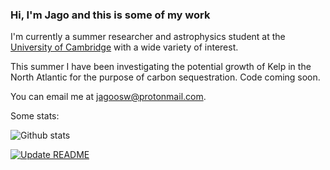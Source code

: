 ### Hi, I'm Jago and this is some of my work

<!--
**jagoosw/jagoosw** is a ✨ _special_ ✨ repository because its `README.md` (this file) appears on your GitHub profile.

Here are some ideas to get you started:

- 🔭 I’m currently working on ...
- 🌱 I’m currently learning ...
- 👯 I’m looking to collaborate on ...
- 🤔 I’m looking for help with ...
- 💬 Ask me about ...
- 📫 How to reach me: ...
- 😄 Pronouns: ...
- ⚡ Fun fact: ...
-->

I'm currently a summer researcher and astrophysics student at the [University of Cambridge](https://www.ast.cam.ac.uk/students/current.undergraduates/part.ii.astrophysics) with a wide variety of interest.

This summer I have been investigating the potential growth of Kelp in the North Atlantic for the purpose of carbon sequestration. Code coming soon.

You can email me at [jagoosw@protonmail.com](mail:jagoosw@protonmail.com).

Some stats:

![Github stats](https://github-readme-stats.vercel.app/api?username=jagoosw&count_private=true&show_icons=true&theme=radical&hide_title=true&hide_border=true)
[](https://komarev.com/ghpvc/?username=jagoosw)

<!--My recent activity (not including commits etc):
<!--START_SECTION:activity
1. ❗️ Opened issue [#34](https://github.com/brentvollebregt/hit-counter/issues/34) in [brentvollebregt/hit-counter](https://github.com/brentvollebregt/hit-counter)
2. 🗣 Commented on [#99](https://github.com/tuxedocomputers/tuxedo-control-center/issues/99) in [tuxedocomputers/tuxedo-control-center](https://github.com/tuxedocomputers/tuxedo-control-center)
3. 🎉 Merged PR [#30](https://github.com/cuspaceflight/CamPyRoS/pull/30) in [cuspaceflight/CamPyRoS](https://github.com/cuspaceflight/CamPyRoS)
4. 💪 Opened PR [#30](https://github.com/cuspaceflight/CamPyRoS/pull/30) in [cuspaceflight/CamPyRoS](https://github.com/cuspaceflight/CamPyRoS)
5. 🗣 Commented on [#29](https://github.com/cuspaceflight/CamPyRoS/issues/29) in [cuspaceflight/CamPyRoS](https://github.com/cuspaceflight/CamPyRoS)
<!--END_SECTION:activity-->
[![Update README](https://github.com/jagoosw/jagoosw/actions/workflows/update-readme.yml/badge.svg)](https://github.com/jagoosw/jagoosw/actions/workflows/update-readme.yml)
